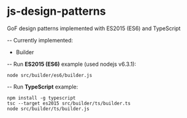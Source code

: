 # js-design-patterns
GoF design patterns implemented with ES2015 (ES6) and TypeScript

--
Currently implemented:
* Builder

--
Run **ES2015 (ES6)** example (used nodejs v6.3.1):

```node src/builder/es6/builder.js```

--
Run **TypeScript** example:

```
npm install -g typescript
tsc --target es2015 src/builder/ts/builder.ts
node src/builder/ts/builder.js
```
